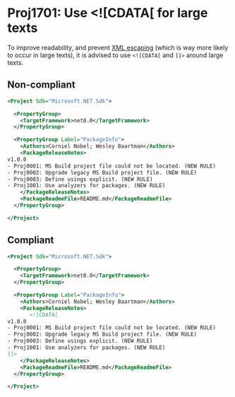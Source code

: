 # Proj1701: Use <![CDATA[ for large texts
To improve readability, and prevent [XML escaping](https://en.wikipedia.org/wiki/XML#Characters_and_escaping)
(which is way more likely to occur in large texts), it is advised to use
`<![CDATA[` and `]]>` around large texts.

## Non-compliant
``` XML
<Project Sdk="Microsoft.NET.Sdk">

  <PropertyGroup>
    <TargetFramework>net8.0</TargetFramework>
  </PropertyGroup>

  <PropertyGroup Label="PackageInfo">
    <Authors>Corniel Nobel; Wesley Baartman</Authors>
    <PackageReleaseNotes>
v1.0.0
- Proj0001: MS Build project file could not be located. (NEW RULE)
- Proj0002: Upgrade legacy MS Build project file. (NEW RULE)
- Proj0003: Define usings explicit. (NEW RULE)
- Proj1001: Use analyzers for packages. (NEW RULE)
    </PackageReleaseNotes>
    <PackageReadmeFile>README.md</PackageReadmeFile>
  </PropertyGroup>

</Project>
```

## Compliant
``` XML
<Project Sdk="Microsoft.NET.Sdk">

  <PropertyGroup>
    <TargetFramework>net8.0</TargetFramework>
  </PropertyGroup>

  <PropertyGroup Label="PackageInfo">
    <Authors>Corniel Nobel; Wesley Baartman</Authors>
    <PackageReleaseNotes>
       <![CDATA[
v1.0.0
- Proj0001: MS Build project file could not be located. (NEW RULE)
- Proj0002: Upgrade legacy MS Build project file. (NEW RULE)
- Proj0003: Define usings explicit. (NEW RULE)
- Proj1001: Use analyzers for packages. (NEW RULE)
]]>
    </PackageReleaseNotes>
    <PackageReadmeFile>README.md</PackageReadmeFile>
  </PropertyGroup>

</Project>
```
